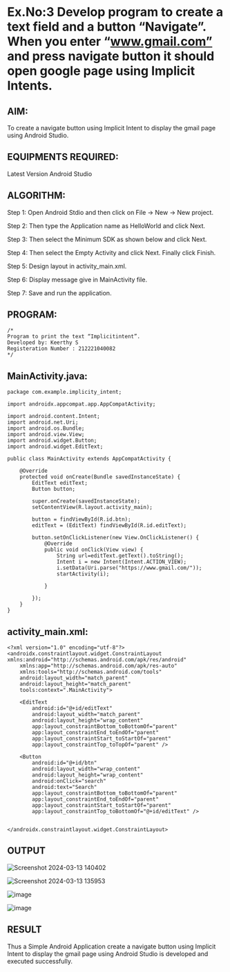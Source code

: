 # Ex.No:3 Develop program to create a text field and a button “Navigate”. When you enter “www.gmail.com” and press navigate button it should open google page using Implicit Intents.


## AIM:

To create a navigate button using Implicit Intent to display the gmail page using Android Studio.

## EQUIPMENTS REQUIRED:

Latest Version Android Studio

## ALGORITHM:
Step 1: Open Android Stdio and then click on File -> New -> New project.

Step 2: Then type the Application name as HelloWorld and click Next.

Step 3: Then select the Minimum SDK as shown below and click Next.

Step 4: Then select the Empty Activity and click Next. Finally click Finish.

Step 5: Design layout in activity_main.xml.

Step 6: Display message give in MainActivity file.

Step 7: Save and run the application.

## PROGRAM:
```
/*
Program to print the text “Implicitintent”.
Developed by: Keerthy S
Registeration Number : 212221040082
*/
```
## MainActivity.java:
```
package com.example.implicity_intent;

import androidx.appcompat.app.AppCompatActivity;

import android.content.Intent;
import android.net.Uri;
import android.os.Bundle;
import android.view.View;
import android.widget.Button;
import android.widget.EditText;

public class MainActivity extends AppCompatActivity {

    @Override
    protected void onCreate(Bundle savedInstanceState) {
        EditText editText;
        Button button;

        super.onCreate(savedInstanceState);
        setContentView(R.layout.activity_main);

        button = findViewById(R.id.btn);
        editText = (EditText) findViewById(R.id.editText);

        button.setOnClickListener(new View.OnClickListener() {
            @Override
            public void onClick(View view) {
                String url=editText.getText().toString();
                Intent i = new Intent(Intent.ACTION_VIEW);
                i.setData(Uri.parse("https://www.gmail.com/"));
                startActivity(i);

            }

        });
    }
}
```
## activity_main.xml:
```
<?xml version="1.0" encoding="utf-8"?>
<androidx.constraintlayout.widget.ConstraintLayout xmlns:android="http://schemas.android.com/apk/res/android"
    xmlns:app="http://schemas.android.com/apk/res-auto"
    xmlns:tools="http://schemas.android.com/tools"
    android:layout_width="match_parent"
    android:layout_height="match_parent"
    tools:context=".MainActivity">

    <EditText
        android:id="@+id/editText"
        android:layout_width="match_parent"
        android:layout_height="wrap_content"
        app:layout_constraintBottom_toBottomOf="parent"
        app:layout_constraintEnd_toEndOf="parent"
        app:layout_constraintStart_toStartOf="parent"
        app:layout_constraintTop_toTopOf="parent" />

    <Button
        android:id="@+id/btn"
        android:layout_width="wrap_content"
        android:layout_height="wrap_content"
        android:onClick="search"
        android:text="Search"
        app:layout_constraintBottom_toBottomOf="parent"
        app:layout_constraintEnd_toEndOf="parent"
        app:layout_constraintStart_toStartOf="parent"
        app:layout_constraintTop_toBottomOf="@+id/editText" />


</androidx.constraintlayout.widget.ConstraintLayout>
```
## OUTPUT

![Screenshot 2024-03-13 140402](https://github.com/keerthysesha/ImplicitIntent-MAD/assets/125575936/d7362425-278e-424a-a21b-56ed6b0bfa4b)

![Screenshot 2024-03-13 135953](https://github.com/keerthysesha/ImplicitIntent-MAD/assets/125575936/368901de-57f0-4f00-a5bd-f100860e04e7)

![image](https://github.com/keerthysesha/ImplicitIntent-MAD/assets/125575936/75ac77a2-430f-4498-bed2-ba5f9dfda8ba)


![image](https://github.com/keerthysesha/ImplicitIntent-MAD/assets/125575936/a11464bc-26c4-4c59-b54e-6e79e67ff769)


## RESULT
Thus a Simple Android Application create a navigate button using Implicit Intent to display the gmail page using Android Studio is developed and executed successfully.


